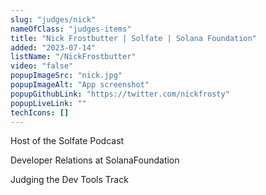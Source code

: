 ```yaml
---
slug: "judges/nick"
nameOfClass: "judges-items"
title: "Nick Frostbutter | Solfate | Solana Foundation"
added: "2023-07-14"
listName: "/NickFrostbutter"
video: "false"
popupImageSrc: "nick.jpg"
popupImageAlt: "App screenshot"
popupGithubLink: "https://twitter.com/nickfrosty"
popupLiveLink: ""
techIcons: []
---
```


Host of the Solfate Podcast

Developer Relations at SolanaFoundation

Judging the Dev Tools Track
